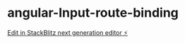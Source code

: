 # angular-Input-route-binding

[Edit in StackBlitz next generation editor ⚡️](https://stackblitz.com/~/github.com/pavankjadda/angular-Input-route-binding)